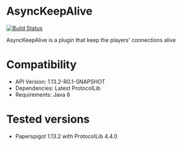 # AsyncKeepAlive
[![Build Status](https://ci.ishland.com/job/AsyncKeepAlive/badge/icon)](https://ci.ishland.com/job/AsyncKeepAlive/)

AsyncKeepAlive is a plugin that keep the players' connections alive

# Compatibility
- API Version: 1.13.2-R0.1-SNAPSHOT
- Dependencies: Latest ProtocolLib
- Requirements: Java 8

# Tested versions
- Paperspigot 1.13.2 with ProtocolLib 4.4.0
